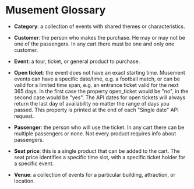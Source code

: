 # Musement Glossary

* **Category**: a collection of events with shared themes or characteristics.

* **Customer**: the person who makes the purchase. He may or may not be one of the passengers. In any cart there must be one and only one customer.

* **Event**: a tour, ticket, or general product to purchase.

* **Open ticket**: the event does not have an exact starting time. Musement events can have a specific date/time, e.g. a football match, or can be valid for a limited time span, e.g. an entrance ticket valid for the next 365 days. In the first case the property open_ticket would be "no", in the second case would be "yes". The API dates for open tickets will always return the last day of availability no matter the range of days you passed. This property is printed at the end of each "Single date" API request.

* **Passenger**: the person who will use the ticket. In any cart there can be multiple passengers or none. Not every product requires info about passengers.

* **Seat price**: this is a single product that can be added to the cart. The seat price identifies a specific time slot, with a specific ticket holder for a specific event.

* **Venue**: a collection of events for a particular building, attraction, or location.
